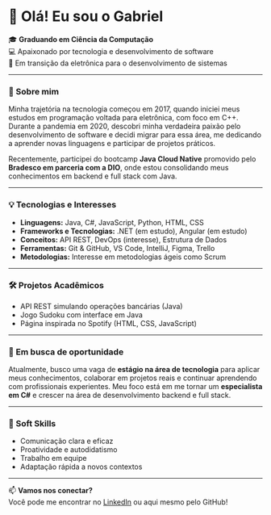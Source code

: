 # 👋 Olá! Eu sou o Gabriel

🎓 **Graduando em Ciência da Computação**  
💻 Apaixonado por tecnologia e desenvolvimento de software  
🚀 Em transição da eletrônica para o desenvolvimento de sistemas

---

### 🌱 Sobre mim

Minha trajetória na tecnologia começou em 2017, quando iniciei meus estudos em programação voltada para eletrônica, com foco em C++. Durante a pandemia em 2020, descobri minha verdadeira paixão pelo desenvolvimento de software e decidi migrar para essa área, me dedicando a aprender novas linguagens e participar de projetos práticos.

Recentemente, participei do bootcamp **Java Cloud Native** promovido pelo **Bradesco em parceria com a DIO**, onde estou consolidando meus conhecimentos em backend e full stack com Java.

---

### 💡 Tecnologias e Interesses

- **Linguagens:** Java, C#, JavaScript, Python, HTML, CSS
- **Frameworks e Tecnologias:** .NET (em estudo), Angular (em estudo)
- **Conceitos:** API REST, DevOps (interesse), Estrutura de Dados
- **Ferramentas:** Git & GitHub, VS Code, IntelliJ, Figma, Trello
- **Metodologias:** Interesse em metodologias ágeis como Scrum

---

### 🛠️ Projetos Acadêmicos

- API REST simulando operações bancárias (Java)
- Jogo Sudoku com interface em Java
- Página inspirada no Spotify (HTML, CSS, JavaScript)

---

### 🚀 Em busca de oportunidade

Atualmente, busco uma vaga de **estágio na área de tecnologia** para aplicar meus conhecimentos, colaborar em projetos reais e continuar aprendendo com profissionais experientes. Meu foco está em me tornar um **especialista em C#** e crescer na área de desenvolvimento backend e full stack.

---

### 💬 Soft Skills

- Comunicação clara e eficaz  
- Proatividade e autodidatismo  
- Trabalho em equipe  
- Adaptação rápida a novos contextos

---

📫 **Vamos nos conectar?**  
Você pode me encontrar no [LinkedIn](www.linkedin.com/in/gabriel-oliveira-devjr) ou aqui mesmo pelo GitHub!

